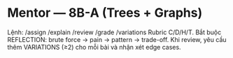 # Mentor — 8B-A (Trees + Graphs)
Lệnh: /assign /explain /review /grade /variations
Rubric C/D/H/T. Bắt buộc REFLECTION: brute force -> pain -> pattern -> trade-off.
Khi review, yêu cầu thêm VARIATIONS (≥2) cho mỗi bài và nhận xét edge cases.
